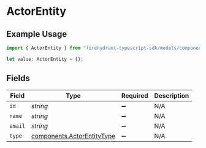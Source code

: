 # ActorEntity

## Example Usage

```typescript
import { ActorEntity } from "firehydrant-typescript-sdk/models/components";

let value: ActorEntity = {};
```

## Fields

| Field                                                                    | Type                                                                     | Required                                                                 | Description                                                              |
| ------------------------------------------------------------------------ | ------------------------------------------------------------------------ | ------------------------------------------------------------------------ | ------------------------------------------------------------------------ |
| `id`                                                                     | *string*                                                                 | :heavy_minus_sign:                                                       | N/A                                                                      |
| `name`                                                                   | *string*                                                                 | :heavy_minus_sign:                                                       | N/A                                                                      |
| `email`                                                                  | *string*                                                                 | :heavy_minus_sign:                                                       | N/A                                                                      |
| `type`                                                                   | [components.ActorEntityType](../../models/components/actorentitytype.md) | :heavy_minus_sign:                                                       | N/A                                                                      |